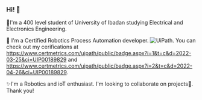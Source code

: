 ### Hi! 👋

🌱I'm a 400 level student of University of Ibadan studying Electrical and Electronics Engineering.

🔭 I'm a Certified Robotics Process Automation developer. ![UiPath](https://img.shields.io/badge/UiPath-000000?style=for-the-badge&logo=UiPath&logoColor=white). You can check out my cerifications at https://www.certmetrics.com/uipath/public/badge.aspx?i=1&t=c&d=2022-03-25&ci=UIP00189829 and https://www.certmetrics.com/uipath/public/badge.aspx?i=2&t=c&d=2022-04-26&ci=UIP00189829.

✨I'm a Robotics and ioT enthusiast. I'm looking to collaborate on projects👐. Thank you!




<!--
**Tessy8/Tessy8** is a ✨ _special_ ✨ repository because its `README.md` (this file) appears on your GitHub profile.

Here are some ideas to get you started:

- 🔭 I’m currently working on ...
- 🌱 I’m currently learning ...
- 👯 I’m looking to collaborate on ...
- 🤔 I’m looking for help with ...
- 💬 Ask me about ...
- 📫 How to reach me: ...
- 😄 Pronouns: ...
- ⚡ Fun fact: ...
-->
